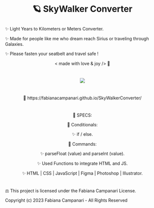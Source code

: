 # <p align="center"> 🪐 SkyWalker Converter </p>

✨ Light Years to Kilometers or Meters Converter. 

✨ Made for people like me who dream reach Sirius or traveling through Galaxies.
 
✨ Please fasten your seatbelt and travel safe ! 

 <p align="center"> < made with love & joy /> 🤎 </p>

#

<p align="center">
<img src="https://user-images.githubusercontent.com/113218619/215897659-c8fbe862-80f2-403d-a66c-5751d6d432bb.png" />
</p>

#

<p align="center"> 🚀 https://fabianacampanari.github.io/SkyWalkerConverter/ </p>

#


<p align="center"> 📌 SPECS:


<p align="center"> 💫 Conditionals:

<p align="center"> ✨ if / else.

<p align="center"> 💫 Commands:

<p align="center"> ✨ parseFloat (value) and parselnt (value).

<p align="center"> ✨ Used Functions to integrate HTML and JS.

<p align="center"> ✨ HTML | CSS | JavaScript | Figma | Photoshop | Illustrator.

#


⚖︎ This project is licensed under the Fabiana Campanari License.

 Copyright (c) 2023 Fabiana Campanari - All Rights Reserved 

 













